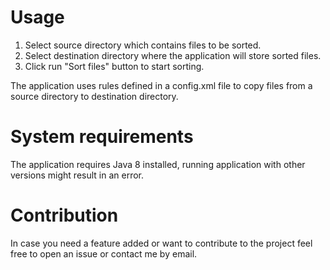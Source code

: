 # Usage
1. Select source directory which contains files to be sorted.
2. Select destination directory where the application will store sorted files.
3. Click run "Sort files" button to start sorting.

The application uses rules defined in a config.xml file to copy files from a source directory to destination directory.

# System requirements
The application requires Java 8 installed, running application with other versions might result in an error.

# Contribution
In case you need a feature added or want to contribute to the project feel free to open an issue or contact me by email. 

